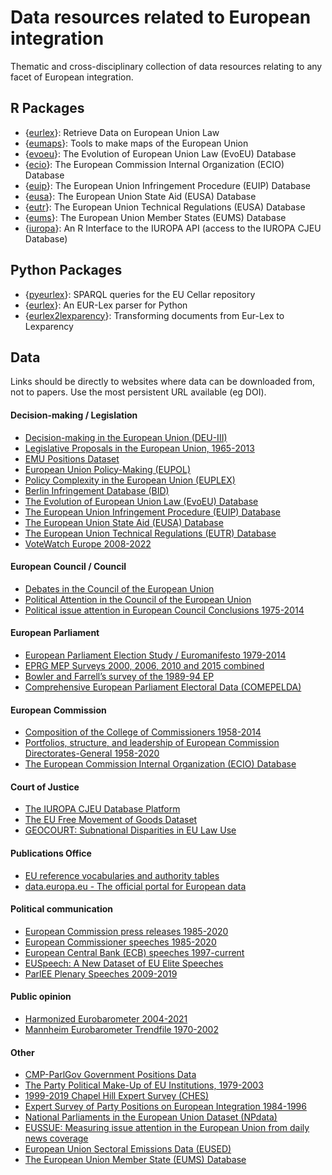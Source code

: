 # Data resources related to European integration

Thematic and cross-disciplinary collection of data resources relating to any facet of European integration.

## R Packages
- {[eurlex](https://github.com/michalovadek/eurlex)}: Retrieve Data on European Union Law
- {[eumaps](https://github.com/jfjelstul/eumaps)}: Tools to make maps of the European Union
- {[evoeu](https://github.com/jfjelstul/evoeu)}: The Evolution of European Union Law (EvoEU) Database
- {[ecio](https://github.com/jfjelstul/ecio)}: The European Commission Internal Organization (ECIO) Database
- {[euip](https://github.com/jfjelstul/euip)}: The European Union Infringement Procedure (EUIP) Database
- {[eusa](https://github.com/jfjelstul/eusa)}: The European Union State Aid (EUSA) Database
- {[eutr](https://github.com/jfjelstul/eutr)}: The European Union Technical Regulations (EUSA) Database
- {[eums](https://github.com/jfjelstul/eums)}: The European Union Member States (EUMS) Database
- {[iuropa](https://github.com/jfjelstul/iuropa)}: An R Interface to the IUROPA API (access to the IUROPA CJEU Database)

## Python Packages
- {[pyeurlex](https://pypi.org/project/pyeurlex/)}: SPARQL queries for the EU Cellar repository
- {[eurlex](https://pypi.org/project/eurlex/)}: An EUR-Lex parser for Python
- {[eurlex2lexparency](https://github.com/Lexparency/eurlex2lexparency)}: Transforming documents from Eur-Lex to Lexparency

## Data

Links should be directly to websites where data can be downloaded from, not to papers. Use the most persistent URL available (eg DOI).

#### Decision-making / Legislation
- [Decision-making in the European Union (DEU-III)](https://doi.org/10.34810/data53)
- [Legislative Proposals in the European Union, 1965-2013](https://doi.org/10.7910/DVN/1GFLRM)
- [EMU Positions Dataset](http://dev.emuchoices.eu/data/emup/)
- [European Union Policy-Making (EUPOL)](https://doi.org/10.7910/DVN/AZCAFA)
- [Policy Complexity in the European Union (EUPLEX)](https://www.euplex.org/data)
- [Berlin Infringement Database (BID)](https://www.polsoz.fu-berlin.de/en/polwiss/forschung/international/europa/bid/index.html)
- [The Evolution of European Union Law (EvoEU) Database](https://github.com/jfjelstul/evoeu)
- [The European Union Infringement Procedure (EUIP) Database](https://github.com/jfjelstul/euip)
- [The European Union State Aid (EUSA) Database](https://github.com/jfjelstul/eusa)
- [The European Union Technical Regulations (EUTR) Database](https://github.com/jfjelstul/eutr)
- [VoteWatch Europe 2008-2022](https://simonhix.com/projects/)

#### European Council / Council
- [Debates in the Council of the European Union](https://doi.org/10.7910/DVN/JCT3F7)
- [Political Attention in the Council of the European Union](https://doi.org/10.7910/DVN/VQRFLN)
- [Political issue attention in European Council Conclusions 1975-2014](http://www.policyagendas.eu/)

#### European Parliament
- [European Parliament Election Study / Euromanifesto 1979-2014](https://doi.org/10.4232/1.12830)
- [EPRG MEP Surveys 2000, 2006, 2010 and 2015 combined](https://mepsurvey.eu/data-object/combinedsurveys/)
- [Bowler and Farrell’s survey of the 1989-94 EP](https://mepsurvey.eu/data-object/bowler-and-farrell-survey-of-the-1989-94-ep/)
- [Comprehensive European Parliament Electoral Data (COMEPELDA)](https://doi.org/10.7910/DVN/GNRMTO)

#### European Commission 
- [Composition of the College of Commissioners 1958-2014](https://doi.org/10.7910/DVN/A5ECON)
- [Portfolios, structure, and leadership of European Commission Directorates-General 1958-2020](https://www.polsoz.fu-berlin.de/en/polwiss/forschung/international/de-fr/Datenbanken/PEU-Datenbank/index.html)
- [The European Commission Internal Organization (ECIO) Database](https://github.com/jfjelstul/ecio)

#### Court of Justice
- [The IUROPA CJEU Database Platform](https://iuropa.pol.gu.se/CJEU-database/CJEU-database-platform)
- [The EU Free Movement of Goods Dataset](https://doi.org/10.7910/DVN/XJJ5N4) 
- [GEOCOURT: Subnational Disparities in EU Law Use](https://euthority.eu/?page_id=795)

#### Publications Office
- [EU reference vocabularies and authority tables](https://op.europa.eu/en/web/eu-vocabularies/)
- [data.europa.eu - The official portal for European data](https://data.europa.eu/en)

#### Political communication
- [European Commission press releases 1985-2020](https://doi.org/10.7910/DVN/UGGXUF)
- [European Commissioner speeches 1985-2020](https://doi.org/10.7910/DVN/M2QFGM)
- [European Central Bank (ECB) speeches 1997-current](https://www.ecb.europa.eu/press/key/html/downloads.en.html)
- [EUSpeech: A New Dataset of EU Elite Speeches](https://doi.org/10.7910/DVN/GKABNU)
- [ParlEE Plenary Speeches 2009-2019](https://doi.org/10.7910/DVN/ZY3RV7)

#### Public opinion
- [Harmonized Eurobarometer 2004-2021](https://doi.org/10.7802/2458)
- [Mannheim Eurobarometer Trendfile 1970-2002](https://doi.org/10.4232/1.10074)

#### Other
- [CMP-ParlGov Government Positions Data](https://wratil.eu/data)
- [The Party Political Make-Up of EU Institutions, 1979-2003](https://doi.org/10.7910/DVN/B0WMX9)
- [1999-2019 Chapel Hill Expert Survey (CHES)](https://www.chesdata.eu/ches-europe)
- [Expert Survey of Party Positions on European Integration 1984-1996](https://www.lsu.edu/faculty/lray2/data/data.html)
- [National Parliaments in the European Union Dataset (NPdata)](https://doi.org/10.7910/DVN/1BARB6) 
- [EUSSUE: Measuring issue attention in the European Union from daily news coverage](https://doi.org/10.7910/DVN/CXZAGB)
- [European Union Sectoral Emissions Data (EUSED)](https://doi.org/10.7910/DVN/DW7Y5W)
- [The European Union Member State (EUMS) Database](https://github.com/jfjelstul/eums)

